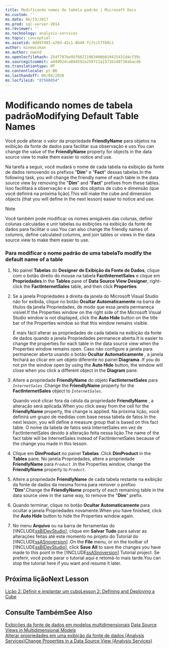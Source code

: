 ```yaml
---
title: Modificando nomes de tabela padrão | Microsoft Docs
ms.custom: ''
ms.date: 06/13/2017
ms.prod: sql-server-2014
ms.reviewer: ''
ms.technology: analysis-services
ms.topic: conceptual
ms.assetid: ddd97483-a76d-43c1-8b40-fc7cc57fb0c2
author: minewiskan
ms.author: owend
ms.openlocfilehash: 254f797be95f60211983400b019415431d4cf39c
ms.sourcegitcommit: ad4d92dce894592a259721a1571b1d8736abacdb
ms.translationtype: MT
ms.contentlocale: pt-BR
ms.lasthandoff: 08/04/2020
ms.locfileid: "87568854"
---
```

# <a name="modifying-default-table-names"></a><span data-ttu-id="04392-102">Modificando nomes de tabela padrão</span><span class="sxs-lookup"><span data-stu-id="04392-102">Modifying Default Table Names</span></span>
  <span data-ttu-id="04392-103">Você pode alterar o valor da propriedade **FriendlyName** para objetos na exibição da fonte de dados para facilitar sua observação e uso.</span><span class="sxs-lookup"><span data-stu-id="04392-103">You can change the value of the **FriendlyName** property for objects in the data source view to make them easier to notice and use.</span></span>  
  
 <span data-ttu-id="04392-104">Na tarefa a seguir, você mudará o nome de cada tabela na exibição da fonte de dados removendo os prefixos "**Dim**" e "**Fact**" dessas tabelas.</span><span class="sxs-lookup"><span data-stu-id="04392-104">In the following task, you will change the friendly name of each table in the data source view by removing the "**Dim**" and "**Fact**" prefixes from these tables.</span></span> <span data-ttu-id="04392-105">Isso facilitará a observação e o uso dos objetos de cubo e dimensão (que você definirá na próxima lição).</span><span class="sxs-lookup"><span data-stu-id="04392-105">This will make the cube and dimension objects (that you will define in the next lesson) easier to notice and use.</span></span>  
  
> [!NOTE]  
>  <span data-ttu-id="04392-106">Você também pode modificar os nomes amigáveis das colunas, definir colunas calculadas e unir tabelas ou exibições na exibição da fonte de dados para facilitar o uso.</span><span class="sxs-lookup"><span data-stu-id="04392-106">You can also change the friendly names of columns, define calculated columns, and join tables or views in the data source view to make them easier to use.</span></span>  
  
### <a name="to-modify-the-default-name-of-a-table"></a><span data-ttu-id="04392-107">Para modificar o nome padrão de uma tabela</span><span class="sxs-lookup"><span data-stu-id="04392-107">To modify the default name of a table</span></span>  
  
1.  <span data-ttu-id="04392-108">No painel **Tabelas** do **Designer de Exibição da Fonte de Dados**, clique com o botão direito do mouse na tabela **FactInternetSales** e clique em **Propriedades**.</span><span class="sxs-lookup"><span data-stu-id="04392-108">In the **Tables** pane of **Data Source View Designer**, right-click the **FactInternetSales** table, and then click **Properties**.</span></span>  
  
2.  <span data-ttu-id="04392-109">Se a janela Propriedades à direita da janela do Microsoft Visual Studio não for exibida, clique no botão **Ocultar Automaticamente** na barra de títulos da janela Propriedades, de modo que essa janela permaneça visível.</span><span class="sxs-lookup"><span data-stu-id="04392-109">If the Properties window on the right side of the Microsoft Visual Studio window is not displayed, click the **Auto Hide** button on the title bar of the Properties window so that this window remains visible.</span></span>  
  
     <span data-ttu-id="04392-110">É mais fácil alterar as propriedades de cada tabela na exibição da fonte de dados quando a janela Propriedades permanece aberta.</span><span class="sxs-lookup"><span data-stu-id="04392-110">It is easier to change the properties for each table in the data source view when the Properties window remains open.</span></span> <span data-ttu-id="04392-111">Caso não configure a janela para permanecer aberta usando o botão **Ocultar Automaticamente** , a janela fechará ao clicar em um objeto diferente no painel **Diagrama** .</span><span class="sxs-lookup"><span data-stu-id="04392-111">If you do not pin the window open by using the **Auto Hide** button, the window will close when you click a different object in the **Diagram** pane.</span></span>  
  
3.  <span data-ttu-id="04392-112">Altere a propriedade **FriendlyName** do objeto **FactInternetSales** para *`InternetSales`* .</span><span class="sxs-lookup"><span data-stu-id="04392-112">Change the **FriendlyName** property for the **FactInternetSales** object to *`InternetSales`*.</span></span>  
  
     <span data-ttu-id="04392-113">Quando você clicar fora da célula da propriedade **FriendlyName** , a alteração será aplicada.</span><span class="sxs-lookup"><span data-stu-id="04392-113">When you click away from the cell for the **FriendlyName** property, the change is applied.</span></span> <span data-ttu-id="04392-114">Na próxima lição, você definirá um grupo de medidas com base nessa tabela de fatos.</span><span class="sxs-lookup"><span data-stu-id="04392-114">In the next lesson, you will define a measure group that is based on this fact table.</span></span> <span data-ttu-id="04392-115">O nome da tabela de fatos será InternetSales em vez de FactInternetSales devido à alteração feita nessa lição.</span><span class="sxs-lookup"><span data-stu-id="04392-115">The name of the fact table will be InternetSales instead of FactInternetSales because of the change you made in this lesson.</span></span>  
  
4.  <span data-ttu-id="04392-116">Clique em **DimProduct** no painel **Tabelas** .</span><span class="sxs-lookup"><span data-stu-id="04392-116">Click **DimProduct** in the **Tables** pane.</span></span> <span data-ttu-id="04392-117">No janela Propriedades, altere a propriedade **FriendlyName** para *`Product`* .</span><span class="sxs-lookup"><span data-stu-id="04392-117">In the Properties window, change the **FriendlyName** property to *`Product`*.</span></span>  
  
5.  <span data-ttu-id="04392-118">Altere a propriedade **FriendlyName** de cada tabela restante na exibição da fonte de dados da mesma forma para remover o prefixo "**Dim**".</span><span class="sxs-lookup"><span data-stu-id="04392-118">Change the **FriendlyName** property of each remaining table in the data source view in the same way, to remove the "**Dim**" prefix.</span></span>  
  
6.  <span data-ttu-id="04392-119">Quando terminar, clique no botão **Ocultar Automaticamente** para ocultar a janela Propriedades novamente.</span><span class="sxs-lookup"><span data-stu-id="04392-119">When you have finished, click the **Auto Hide** button to hide the Properties window again.</span></span>  
  
7.  <span data-ttu-id="04392-120">No menu **Arquivo** ou na barra de ferramentas do [!INCLUDE[ssBIDevStudio](../includes/ssbidevstudio-md.md)], clique em **Salvar Tudo** para salvar as alterações feitas até este momento no projeto do Tutorial do [!INCLUDE[ssASnoversion](../includes/ssasnoversion-md.md)] .</span><span class="sxs-lookup"><span data-stu-id="04392-120">On the **File** menu, or on the toolbar of [!INCLUDE[ssBIDevStudio](../includes/ssbidevstudio-md.md)], click **Save All** to save the changes you have made to this point in the [!INCLUDE[ssASnoversion](../includes/ssasnoversion-md.md)] Tutorial project.</span></span> <span data-ttu-id="04392-121">Se preferir, você pode parar o tutorial aqui e retomá-lo mais tarde.</span><span class="sxs-lookup"><span data-stu-id="04392-121">You can stop the tutorial here if you want and resume it later.</span></span>  
  
## <a name="next-lesson"></a><span data-ttu-id="04392-122">Próxima lição</span><span class="sxs-lookup"><span data-stu-id="04392-122">Next Lesson</span></span>  
 [<span data-ttu-id="04392-123">Lição 2: Definir e implantar um cubo</span><span class="sxs-lookup"><span data-stu-id="04392-123">Lesson 2: Defining and Deploying a Cube</span></span>](lesson-2-defining-and-deploying-a-cube.md)  
  
## <a name="see-also"></a><span data-ttu-id="04392-124">Consulte Também</span><span class="sxs-lookup"><span data-stu-id="04392-124">See Also</span></span>  
 <span data-ttu-id="04392-125">[Exibições da fonte de dados em modelos multidimensionais](multidimensional-models/data-source-views-in-multidimensional-models.md) </span><span class="sxs-lookup"><span data-stu-id="04392-125">[Data Source Views in Multidimensional Models](multidimensional-models/data-source-views-in-multidimensional-models.md) </span></span>  
 [<span data-ttu-id="04392-126">Alterar propriedades em uma exibição da fonte de dados &#40;Analysis Services&#41;</span><span class="sxs-lookup"><span data-stu-id="04392-126">Change Properties in a Data Source View &#40;Analysis Services&#41;</span></span>](multidimensional-models/change-properties-in-a-data-source-view-analysis-services.md)  
  
  
